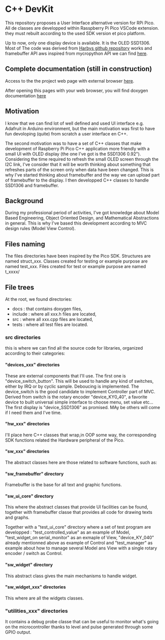 # C++ DevKit
This repository proposes a User Interface alternative version for RPi Pico.
All de classes are developped within Rasspberry Pi Pico VSCode extension. 
they must rebuilt according to the used SDK version et pico platform. 

Up to now, only one display device is available. It is the OLED SSD1306. Most of The code was derived from [Harbys github repository](https://github.com/Harbys/pico-ssd1306) works and framebuffer API aws inspired from mycropython API we can find [here](https://docs.micropython.org/en/latest/library/framebuf.html#module-framebuf).

## Complete documentation (still in construction)
Access to the the project web page with external browser [here](https://xiansnn.github.io/CPP_DevKit2/).

After opening this pages with your web browser, you will find doxygen documentation [here](docs/html/index.html)


## Motivation

I know that we can find lot of well defined and used UI interface e.g. Adafruit in Arduino environment, but the main motivation was first to have fun devoloping (quite) from scratch a user interface en C++.

The second motivation was to have a set of C++ classes that make development of Raspberry Pi Pico C++ application more friendly with a small UI with OLED display (the one I've got is the SSD1306 0.92").
Considering the time required to refresh the small OLED screen through the I2C link, I've consider that it will be worth thinking about something that refreshes parts of the screen only when data have been changed.
This is why I've started thinking about framebuffer and the way we can upload part of framebuffer to the display. I then developped C++ classes to handle SSD1306 and framebuffer.

## Background
During my professional period of activities, I've got knowledge about Model Based Engineering, Object Oriented Design, and Mathematical Abstractions in general. This is why I've based this development according to MVC design rules (Model View Control).

## Files naming
The files directories have been inspired by the Pico SDK.
Structures are named struct_xxx.
Classes created for testing or example purpose are named test_xxx.
Files created for test or example purpose are named t_xxxx/

## File trees
At the root, we found directories:
-  docs : that contains doxygen files,
-  include : where all xxx.h files are located,
-  src : where all xxx.cpp files are located,
-  tests : where all test files are located.

### src directories
this is where we can find all the source code for libraries, organized according to their categories:

#### "devices_xxx" directories
These are external components that I'll use.
The first one is "device_switch_button". This will be used to handle any kind of switches, either by IRQ or by cyclic sample. Deboucing is implemented. The device_switch is the good candidate to implement Controller part of MVC.
Derived from switch is the rotary encoder "device_KY0_40", a favorite device to built universal simple interface to choose menu, set value etc...
The first display is "device_SSD1306" as promised. MAy be others will come if I need them and I've time.

#### "hw_xxx" directories
I'll place here C++ classes that wrap,in OOP some way, the corresponding SDK functions related the Hardware peripheral of the Pico.

#### "sw_xxx" directories
The abstract classes here are those related to software functions, such as:

#### "sw_framebuffer" directory
Framebuffer is the base for all text and graphic functions.

#### "sw_ui_core" directory
This where the abstract classes that provide UI facilities can be found, together with framebuffer classe that provides all code for drawing texts and graphs.

Together with a "test_ui_core" directory where a set of test program are developped : "test_controlled_value" as an example of Model, "test_widget_on serial_monitor" as an exmaple of View, "device_KY_040" already mentionned above as example of Control and "test_manager" as example about how to manage several Model ans View with a single rotary encoder / switch as Control. 

#### "sw_widget" directory
This abstract class gives the main mechanisms to handle widget.

#### "sw_widget_xxx" directories
This where are all the widgets classes.

### "utilities_xxx" directories
It contains a debug probe classe that can be useful to monitor what's going on the microcontroller thanks to level and pulse generated through some GPIO output.












